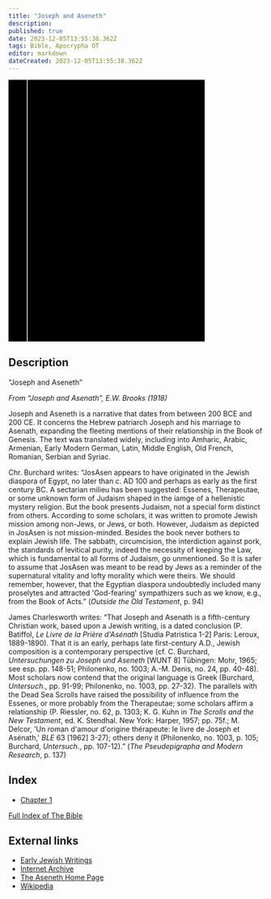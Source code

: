 ```yaml
---
title: "Joseph and Aseneth"
description: 
published: true
date: 2023-12-05T13:55:38.362Z
tags: Bible, Apocrypha OT
editor: markdown
dateCreated: 2023-12-05T13:55:38.362Z
---
```


<div class="urantiapedia-book-front urantiapedia-book-apocrypha">
<svg xmlns="http://www.w3.org/2000/svg"
	width="102.6mm" height="136.8mm"
	viewBox="0 0 102.6 136.8" version="1.1">
	<g transform="translate(-7,-5)">
		<rect width="9.6" height="136.8" x="7" y="5" />
		<rect width="96.9" height="136.8" x="17" y="5" />
		<text style="font-size:5px" x="61" y="22">APOCRYPHA</text>
		<text style="font-size:4px" x="61" y="130">James H. Charlesworth</text>
		<text style="font-size:3px" x="61" y="135">The Old Testament Pseudepigrapha, Vol. 2, 1985</text>
		<text style="font-size:9px" x="61" y="60">Joseph and Aseneth</text>
	</g>
</svg>
</div>

## Description

“Joseph and Aseneth”

_From “Joseph and Asenath”,  E.W. Brooks (1918)_

Joseph and Aseneth is a narrative that dates from between 200 BCE and 200 CE. It concerns the Hebrew patriarch Joseph and his marriage to Asenath, expanding the fleeting mentions of their relationship in the Book of Genesis. The text was translated widely, including into Amharic, Arabic, Armenian, Early Modern German, Latin, Middle English, Old French, Romanian, Serbian and Syriac.

Chr. Burchard writes: “JosAsen appears to have originated in the Jewish diaspora of Egypt, no later than _c_. AD 100 and perhaps as early as the first century BC. A sectarian milieu has been suggested: Essenes, Therapeutae, or some unknown form of Judaism shaped in the iamge of a hellenistic mystery religion. But the book presents Judaism, not a special form distinct from others. According to some scholars, it was written to promote Jewish mission among non-Jews, or Jews, or both. However, Judaism as depicted in JosAsen is not mission-minded. Besides the book never bothers to explain Jewish life. The sabbath, circumcision, the interdiction against pork, the standards of levitical purity, indeed the necessity of keeping the Law, which is fundamental to all forms of Judaism, go unmentioned. So it is safer to assume that JosAsen was meant to be read by Jews as a reminder of the supernatural vitality and lofty morality which were theirs. We should remember, however, that the Egyptian diaspora undoubtedly included many proselytes and attracted 'God-fearing' sympathizers such as we know, e.g., from the Book of Acts.” (_Outside the Old Testament_, p. 94)

James Charlesworth writes: “That Joseph and Asenath is a fifth-century Christian work, based upon a Jewish writing, is a dated conclusion (P. Batiffol, _Le Livre de la Prière d'Asénath_ \[Studia Patristica 1-2\] Paris: Leroux, 1889-1890). That it is an early, perhaps late first-century A.D., Jewish composition is a contemporary perspective (cf. C. Burchard, _Untersuchungen zu Joseph und Aseneth_ \[WUNT 8\] Tübingen: Mohr, 1965; see esp. pp. 148-51; Philonenko, no. 1003; A.-M. Denis, no. 24, pp. 40-48). Most scholars now contend that the original language is Greek (Burchard, _Untersuch_., pp. 91-99; Philonenko, no. 1003, pp. 27-32). The parallels with the Dead Sea Scrolls have raised the possibility of influence from the Essenes, or more probably from the Therapeutae; some scholars affirm a relationship (P. Riessler, no. 62, p. 1303; K. G. Kuhn in _The Scrolls and the New Testament_, ed. K. Stendhal. New York: Harper, 1957; pp. 75f.; M. Delcor, 'Un roman d'amour d'origine thérapeute: le livre de Joseph et Asénath,' _BLE_ 63 \[1962\] 3-27); others deny it (Philonenko, no. 1003, p. 105; Burchard, _Untersuch_., pp. 107-12).” (_The Pseudepigrapha and Modern Research_, p. 137)

## Index

- [Chapter 1](/en/Bible/Prayer_of_Jacob/1)




[Full Index of The Bible](/en/index/bible)

## External links

- [Early Jewish Writings](https://www.earlyjewishwritings.com/aseneth.html)
- [Internet Archive](https://archive.org/details/the-old-testament-pseudepigrapha-vol.-2-expansions-of-the-old-testament-and-lege/page/715/mode/2up?view=theater)
- [The Aseneth Home Page](https://markgoodacre.org/aseneth/)
- [Wikipedia](https://en.wikipedia.org/wiki/Joseph_and_Aseneth)